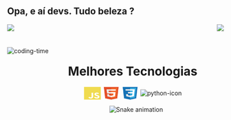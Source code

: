 ## Opa, e aí devs. Tudo beleza ?

<div> 
<img  height="180em" src="https://github-readme-stats.vercel.app/api?username=FelpX2&show_icons=true&theme=algolia&include_all_commits=true&count_private=true"/>
  <img align="right" height="165em" src="https://github-readme-stats.vercel.app/api/top-langs/?username=FelpX2&layout=compact&langs_count=16&theme=algolia"/>
</div>
<br>

<div  align="center"> 
  <div style="display: inline_block"><br>
    <img align="left" height="250" alt="coding-time" src="code.gif">
    <h1 align="center">Melhores Tecnologias</h1>
    <img align="center" height="30" width="40" alt="js-icon"  src="https://raw.githubusercontent.com/devicons/devicon/master/icons/javascript/javascript-plain.svg">
    <img align="center" height="30" width="40" alt="html-icon" src="https://raw.githubusercontent.com/devicons/devicon/master/icons/html5/html5-original.svg">
    <img align="center" height="30" width="40" alt="css-icon" src="https://raw.githubusercontent.com/devicons/devicon/master/icons/css3/css3-original.svg">
    <img align="center" height="30" width="40" alt="python-icon" src="https://img.icons8.com/?size=100&id=l75OEUJkPAk4&format=png&color=000000">
 </div>

  
![Snake animation](https://github.com/FelpX2/FelpX2/blob/output/github-contribution-grid-snake.svg)
